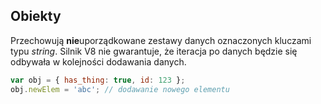 ## Obiekty

Przechowują **nie**uporządkowane zestawy danych oznaczonych kluczami typu _string_. Silnik V8 nie gwarantuje, że iteracja po danych będzie się odbywała w kolejności dodawania danych.
```js
var obj = { has_thing: true, id: 123 };
obj.newElem = 'abc'; // dodawanie nowego elementu
```
